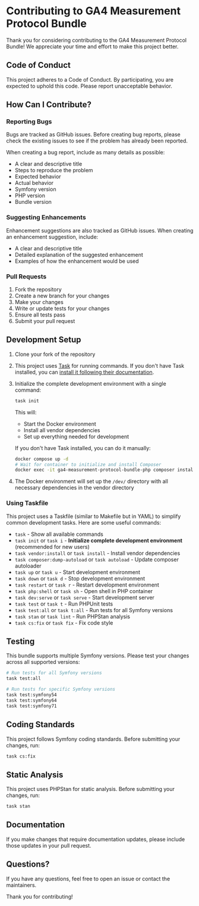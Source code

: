 # Contributing to GA4 Measurement Protocol Bundle

Thank you for considering contributing to the GA4 Measurement Protocol Bundle! We appreciate your time and effort to make this project better.

## Code of Conduct

This project adheres to a Code of Conduct. By participating, you are expected to uphold this code. Please report unacceptable behavior.

## How Can I Contribute?

### Reporting Bugs

Bugs are tracked as GitHub issues. Before creating bug reports, please check the existing issues to see if the problem has already been reported.

When creating a bug report, include as many details as possible:

- A clear and descriptive title
- Steps to reproduce the problem
- Expected behavior
- Actual behavior
- Symfony version
- PHP version
- Bundle version

### Suggesting Enhancements

Enhancement suggestions are also tracked as GitHub issues. When creating an enhancement suggestion, include:

- A clear and descriptive title
- Detailed explanation of the suggested enhancement
- Examples of how the enhancement would be used

### Pull Requests

1. Fork the repository
2. Create a new branch for your changes
3. Make your changes
4. Write or update tests for your changes
5. Ensure all tests pass
6. Submit your pull request

## Development Setup

1. Clone your fork of the repository
2. This project uses [Task](https://taskfile.dev) for running commands. If you don't have Task installed, you can [install it following their documentation](https://taskfile.dev/installation/).
3. Initialize the complete development environment with a single command:
   ```bash
   task init
   ```
   This will:
   - Start the Docker environment
   - Install all vendor dependencies
   - Set up everything needed for development

   If you don't have Task installed, you can do it manually:
   ```bash
   docker compose up -d
   # Wait for container to initialize and install Composer
   docker exec -it ga4-measurement-protocol-bundle-php composer install --no-interaction
   ```
4. The Docker environment will set up the `/dev/` directory with all necessary dependencies in the vendor directory

### Using Taskfile

This project uses a Taskfile (similar to Makefile but in YAML) to simplify common development tasks. Here are some useful commands:

- `task` - Show all available commands
- `task init` or `task i` - **Initialize complete development environment** (recommended for new users)
- `task vendor:install` or `task install` - Install vendor dependencies
- `task composer:dump-autoload` or `task autoload` - Update composer autoloader
- `task up` or `task u` - Start development environment 
- `task down` or `task d` - Stop development environment
- `task restart` or `task r` - Restart development environment
- `task php:shell` or `task sh` - Open shell in PHP container
- `task dev:serve` or `task serve` - Start development server
- `task test` or `task t` - Run PHPUnit tests
- `task test:all` or `task t:all` - Run tests for all Symfony versions
- `task stan` or `task lint` - Run PHPStan analysis
- `task cs:fix` or `task fix` - Fix code style

## Testing

This bundle supports multiple Symfony versions. Please test your changes across all supported versions:

```bash
# Run tests for all Symfony versions
task test:all

# Run tests for specific Symfony versions
task test:symfony54
task test:symfony64
task test:symfony71
```

## Coding Standards

This project follows Symfony coding standards. Before submitting your changes, run:

```bash
task cs:fix
```

## Static Analysis

This project uses PHPStan for static analysis. Before submitting your changes, run:

```bash
task stan
```

## Documentation

If you make changes that require documentation updates, please include those updates in your pull request.

## Questions?

If you have any questions, feel free to open an issue or contact the maintainers.

Thank you for contributing!